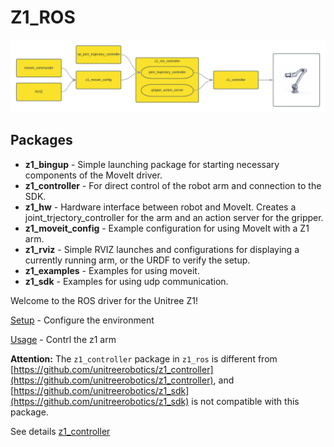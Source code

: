# Z1_ROS

![structure](doc/image/structure.png)

## Packages

+ **z1_bingup** - Simple launching package for starting necessary components of the MoveIt driver.
+ **z1_controller** - For direct control of the robot arm and connection to the SDK.
+ **z1_hw** - Hardware interface between robot and MoveIt. Creates a joint_trjectory_controller for the arm and an action server for the gripper.
+ **z1_moveit_config** - Example configuration for using MoveIt with a Z1 arm.
+ **z1_rviz** - Simple RVIZ launches and configurations for displaying a currently running arm, or the URDF to verify the setup.
+ **z1_examples** - Examples for using moveit.
+ **z1_sdk** - Examples for using udp communication.


Welcome to the ROS driver for the Unitree Z1!

[Setup](doc/setup.md) - Configure the environment

[Usage](doc/usage.md) - Contrl the z1 arm

**Attention:** The `z1_controller` package in `z1_ros` is different from [https://github.com/unitreerobotics/z1_controller](https://github.com/unitreerobotics/z1_controller), and [https://github.com/unitreerobotics/z1_sdk](https://github.com/unitreerobotics/z1_sdk) is not compatible with this package.

See details [z1_controller](doc/controller.md)